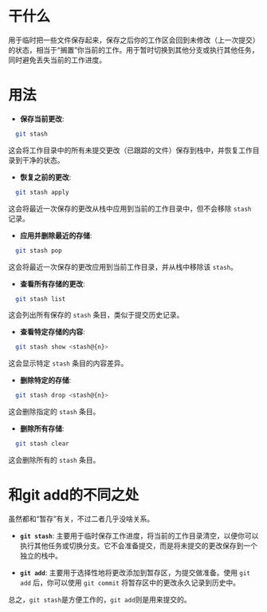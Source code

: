 # 干什么

用于临时把一些文件保存起来，保存之后你的工作区会回到未修改（上一次提交）的状态，相当于“搁置”你当前的工作。用于暂时切换到其他分支或执行其他任务，同时避免丢失当前的工作进度。

# 用法

- **保存当前更改**:
```bash
  git stash
```
  这会将工作目录中的所有未提交更改（已跟踪的文件）保存到栈中，并恢复工作目录到干净的状态。

- **恢复之前的更改**:
```bash
  git stash apply
```
  这会将最近一次保存的更改从栈中应用到当前的工作目录中，但不会移除 `stash` 记录。

- **应用并删除最近的存储**:
```bash
  git stash pop
```
  这会将最近一次保存的更改应用到当前工作目录，并从栈中移除该 `stash`。

- **查看所有存储的更改**:
```bash
  git stash list
```
  这会列出所有保存的 `stash` 条目，类似于提交历史记录。

- **查看特定存储的内容**:
```bash
  git stash show <stash@{n}>
```
  这会显示特定 `stash` 条目的内容差异。

- **删除特定的存储**:
```bash
  git stash drop <stash@{n}>
```
  这会删除指定的 `stash` 条目。

- **删除所有存储**:
```bash
  git stash clear
```
  这会删除所有的 `stash` 条目。

# 和git add的不同之处

虽然都和“暂存”有关，不过二者几乎没啥关系。

- **`git stash`**: 主要用于临时保存工作进度，将当前的工作目录清空，以便你可以执行其他任务或切换分支。它不会准备提交，而是将未提交的更改保存到一个独立的栈中。

- **`git add`**: 主要用于选择性地将更改添加到暂存区，为提交做准备。使用 `git add` 后，你可以使用 `git commit` 将暂存区中的更改永久记录到历史中。



总之，`git stash`是方便工作的，`git add`则是用来提交的。